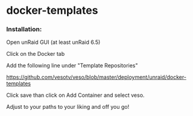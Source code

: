 # docker-templates

### Installation:

Open unRaid GUI (at least unRaid 6.5) 

Click on the Docker tab 

Add the following line under "Template Repositories" 

https://github.com/vesotv/veso/blob/master/deployment/unraid/docker-templates

Click save than click on Add Container and select veso.

Adjust to your paths to your liking and off you go!
